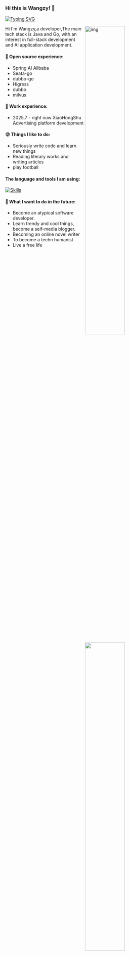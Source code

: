 ### Hi this is Wangzy! 👋

[![Typing SVG](https://readme-typing-svg.demolab.com?font=Fira+Code&pause=1000&width=435&lines=To+become+a+techn+humanist)](https://git.io/typing-svg)


<img align="right" alt="img" src="https://pic1.imgdb.cn/item/6851366658cb8da5c8553f0f.png" width="50%" height="auto" />
<img width="50%" align="right" src="https://streak-stats.demolab.com?user=Wangzy455&theme=tokyonight&hide_border=%E5%81%87&short_numbers=%E5%81%87" />



Hi I'm Wangzy,a developer,The main tech stack is Java and Go, with an interest in full-stack development and AI application development.

#### 🙋 Open source experience:
- Spring AI Alibaba
- Seata-go
- dubbo-go
- Higress
- dubbo
- milvus

#### 🚀 Work experience:
- 2025.7 - right now  XiaoHongShu Advertising platform development

#### 😝 Things I like to do:

- Seriously write code and learn new things 
- Reading literary works and writing articles
- play football

#### The language and tools I am using:
[![Skills](https://skillicons.dev/icons?i=java,go,c,rust,react,vue,unity)](https://github.com/AndriiMaliuta)


#### 🔭 What I want to do in the future:
- Become an atypical software developer.
- Learn trendy and cool things, become a self-media blogger.
- Becoming an online novel writer
- To become a techn humanist
- Live a free life
